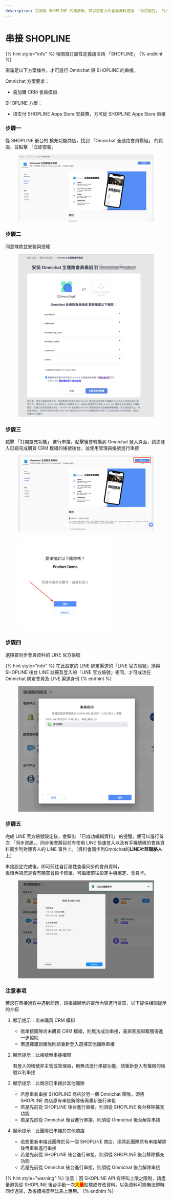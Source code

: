 ```yaml
---
description: 完成與 SHOPLINE 的串接後，可以將客人的會員資料透過 「自訂屬性」 的格式儲存在 Omnichat 中使用
---
```


# 串接 SHOPLINE

{% hint style="info" %}
相關自訂屬性定義請洽詢 「SHOPLINE」
{% endhint %}

需滿足以下方案條件，才可進行 Omnichat 與 SHOPLINE 的串接。

Omnichat 方案要求：

* 需加購 CRM 會員模組

SHOPLINE 方案：

* 須支付 SHOPLINE Apps Store 安裝費，方可從 SHOPLINE Apps Store 串接

### 步驟一

從 SHOPLINE 後台的 擴充功能商店，找到 「Omnichat 全通路會員模組」 的頁面，並點擊 「立即安裝」

<figure><img src="../../../.gitbook/assets/截圖 2024-03-19 下午2.44.07.png" alt=""><figcaption></figcaption></figure>

### 步驟二

同意條款並安裝與授權

<figure><img src="../../../.gitbook/assets/截圖 2024-03-19 下午3.40.23.png" alt="" width="432"><figcaption></figcaption></figure>

### 步驟三

點擊 「打開擴充功能」 進行串接，點擊後會轉換到 Omnichat 登入頁面，請您登入已經完成購買 CRM 模組的帳號後台，並使用管理員帳號進行串接

<figure><img src="../../../.gitbook/assets/截圖 2024-03-19 下午3.41.20.png" alt=""><figcaption></figcaption></figure>

<figure><img src="../../../.gitbook/assets/截圖 2024-03-19 下午5.27.03.png" alt="" width="295"><figcaption></figcaption></figure>

### 步驟四

選擇要同步會員資料的 LINE 官方帳號

{% hint style="info" %}
在此設定的 LINE 綁定渠道的「LINE 官方帳號」須與 SHOPLINE 後台 LINE 註冊及登入的「LINE 官方帳號」相同，才可成功在 Omnichat 綁定會員及 LINE 渠道身份
{% endhint %}

<figure><img src="../../../.gitbook/assets/截圖 2024-03-19 下午6.40.10.png" alt=""><figcaption></figcaption></figure>

### 步驟五

完成 LINE 官方帳號設定後，會彈出 「已成功編輯資料」 的提醒，便可以進行首次 「同步資訊」，同步後會將目前有使用 LINE 快速登入以及有手機號碼的會員資料同步到對應客人的 LINE 事件上。（資料會同步到Omnichat的**LINE社群聯絡人**上）

串接設定完成後，即可前往自訂屬性查看同步的會員資料，\
後續再視您是否有購買會員卡模組，可繼續前往設定手機綁定、會員卡。

<figure><img src="../../../.gitbook/assets/截圖 2024-03-19 下午6.11.31.jpeg" alt=""><figcaption></figcaption></figure>

### 注意事項

若您在串接過程中遇到問題，請根據顯示的提示內容進行排查，以下提供相關提示的介紹

1. 顯示提示：尚未購買 CRM 模組
   * 欲串接團隊尚未購買 CRM 模組，則無法成功串接，需與客服聯繫獲得進一步協助
   * 若選擇錯誤團隊則請重新登入選擇其他團隊串接
2.  顯示提示：此帳號無串接權限

    若登入的帳號非主管或管理員，則無法進行串接功能，請重新登入有權限的帳號以利串接
3. 顯示提示：此商店已串接於其他團隊
   * 若想重新串接 SHOPLINE 商店於另一個 Omnichat 團隊，須將 SHOPLINE 商店原有串接解除後再重新進行串接
   * 若是先前從 SHOPLINE 後台進行串接，則須從 SHOPLINE 後台移除擴充功能
   * 若是先前從 Omnichat 後台進行串接，則須從 Omnichat  後台解除串接
4. 顯示提示：此團隊已串接於其他商店
   * 若想重新串接此團隊於另一個 SHOPLINE 商店，須將此團隊原有串接解除後再重新進行串接
   * 若是先前從 SHOPLINE 後台進行串接，則須從 SHOPLINE 後台移除擴充功能
   * 若是先前從 Omnichat 後台進行串接，則須從 Omnichat  後台解除串接

{% hint style="warning" %}
注意：因 SHOPLINE API 有呼叫上限之限制，請盡量避免從 SHOPLINE 後台手動一次<mark style="color:red;">**大量**</mark>貼標或修改資料，以免資料可能無法即時同步過來，及後續場景無法馬上應用。
{% endhint %}
